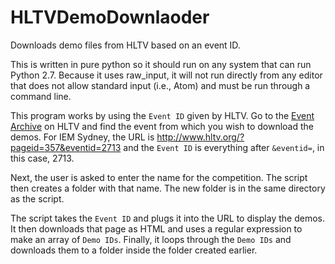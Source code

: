 # HLTVDemoDownlaoder
Downloads demo files from HLTV based on an event ID.

This is written in pure python so it should run on any system that can run Python 2.7. Because it uses raw_input, it will not run directly from any editor that does not allow standard input (i.e., Atom) and must be run through a command line.    

This program works by using the `Event ID` given by HLTV. Go to the [Event Archive](http://www.hltv.org/?pageid=184) on HLTV and find the event from which you wish to download the demos. For IEM Sydney, the URL is http://www.hltv.org/?pageid=357&eventid=2713 and the `Event ID` is everything after `&eventid=`, in this case, 2713.

Next, the user is asked to enter the name for the competition. The script then creates a folder with that name. The new folder is in the same directory as the script.

The script takes the `Event ID` and plugs it into the URL to display the demos. It then downloads that page as HTML and uses a regular expression to make an array of `Demo IDs`. Finally, it loops through the `Demo IDs` and downloads them to a folder inside the folder created earlier.
